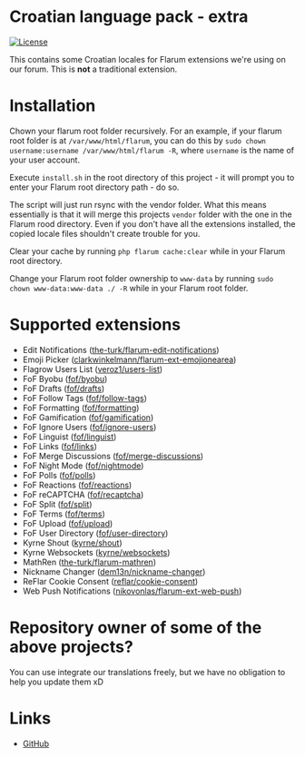 # Croatian language pack - extra

[![License](https://img.shields.io/badge/License-Apache%202.0-blue.svg)](https://opensource.org/licenses/Apache-2.0)

This contains some Croatian locales for Flarum extensions we're using on our forum. This is **not** a traditional extension.


# Installation

Chown your flarum root folder recursively. For an example, if your flarum root folder is at `/var/www/html/flarum`, you can do this by `sudo chown username:username /var/www/html/flarum -R`, where `username` is the name of your user account.

Execute `install.sh` in the root directory of this project - it will prompt you to enter your Flarum root directory path - do so.

The script will just run rsync with the vendor folder. What this means essentially is that it will merge this projects `vendor` folder with the one in the Flarum rood directory. Even if you don't have all the extensions installed, the copied locale files shouldn't create trouble for you.

Clear your cache by running `php flarum cache:clear` while in your Flarum root directory.

Change your Flarum root folder ownership to `www-data` by running `sudo chown www-data:www-data ./ -R` while in your Flarum root folder.


# Supported extensions

- Edit Notifications ([the-turk/flarum-edit-notifications](https://github.com/the-turk/flarum-edit-notifications))
- Emoji Picker ([clarkwinkelmann/flarum-ext-emojionearea](https://github.com/clarkwinkelmann/flarum-ext-emojionearea))
- Flagrow Users List ([veroz1/users-list](https://github.com/VeroZ1/users-list))
- FoF Byobu ([fof/byobu](https://github.com/FriendsOfFlarum/byobu))
- FoF Drafts ([fof/drafts](https://github.com/FriendsOfFlarum/drafts))
- FoF Follow Tags ([fof/follow-tags](https://github.com/FriendsOfFlarum/follow-tags))
- FoF Formatting ([fof/formatting](https://github.com/FriendsOfFlarum/formatting))
- FoF Gamification ([fof/gamification](https://github.com/FriendsOfFlarum/gamification))
- FoF Ignore Users ([fof/ignore-users](https://github.com/FriendsOfFlarum/ignore-users))
- FoF Linguist ([fof/linguist](https://github.com/FriendsOfFlarum/linguist))
- FoF Links ([fof/links](https://github.com/FriendsOfFlarum/links))
- FoF Merge Discussions ([fof/merge-discussions](https://github.com/FriendsOfFlarum/merge-discussions))
- FoF Night Mode ([fof/nightmode](https://github.com/FriendsOfFlarum/nightmode))
- FoF Polls ([fof/polls](https://github.com/FriendsOfFlarum/polls))
- FoF Reactions ([fof/reactions](https://github.com/FriendsOfFlarum/reactions))
- FoF reCAPTCHA ([fof/recaptcha](https://github.com/FriendsOfFlarum/recaptcha))
- FoF Split ([fof/split](https://github.com/FriendsOfFlarum/split))
- FoF Terms ([fof/terms](https://github.com/FriendsOfFlarum/terms))
- FoF Upload ([fof/upload](https://github.com/FriendsOfFlarum/upload))
- FoF User Directory ([fof/user-directory](https://github.com/FriendsOfFlarum/user-directory))
- Kyrne Shout ([kyrne/shout](https://github.com/KyrneDev/Shout-public))
- Kyrne Websockets ([kyrne/websockets](https://extiverse.com/extension/kyrne/websocket))
- MathRen ([the-turk/flarum-mathren](https://github.com/the-turk/flarum-mathren))
- Nickname Changer ([dem13n/nickname-changer](https://github.com/dem13n/nickname-changer))
- ReFlar Cookie Consent ([reflar/cookie-consent](https://github.com/Dem13n/nickname-changer))
- Web Push Notifications ([nikovonlas/flarum-ext-web-push](https://github.com/NikoVonLas/flarum-ext-web-push))


# Repository owner of some of the above projects?

You can use integrate our translations freely, but we have no obligation to help you update them xD


# Links

- [GitHub](https://github.com/studosi-flarum/lang-croatian-extra)
